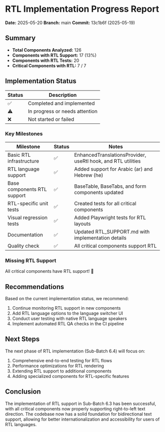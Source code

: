 # RTL Implementation Progress Report

**Date:** 2025-05-20
**Branch:** main
**Commit:** 13c1b6f (2025-05-19)

## Summary

- **Total Components Analyzed:** 126
- **Components with RTL Support:** 17 (13%)
- **Components with RTL Tests:** 20
- **Critical Components with RTL:** 7 / 7

## Implementation Status

| Status | Description |
|--------|-------------|
| ✅ | Completed and implemented |
| ⚠️ | In progress or needs attention |
| ❌ | Not started or failed |

### Key Milestones

| Milestone | Status | Notes |
|-----------|--------|-------|
| Basic RTL infrastructure | ✅ | EnhancedTranslationsProvider, useRtl hook, and RTL utilities |
| RTL language support | ✅ | Added support for Arabic (ar) and Hebrew (he) |
| Base components RTL support | ✅ | BaseTable, BaseTabs, and form components updated |
| RTL-specific unit tests | ✅ | Created tests for all critical components |
| Visual regression tests | ✅ | Added Playwright tests for RTL layouts |
| Documentation | ✅ | Updated RTL_SUPPORT.md with implementation details |
| Quality check | ✅ | All critical components support RTL |

### Missing RTL Support

All critical components have RTL support! 🎉

## Recommendations

Based on the current implementation status, we recommend:

1. Continue monitoring RTL support in new components
2. Add RTL language options to the language switcher UI
3. Conduct user testing with native RTL language speakers
4. Implement automated RTL QA checks in the CI pipeline

## Next Steps

The next phase of RTL implementation (Sub-Batch 6.4) will focus on:

1. Comprehensive end-to-end testing for RTL flows
2. Performance optimizations for RTL rendering
3. Extending RTL support to additional components
4. Adding specialized components for RTL-specific features

## Conclusion

The implementation of RTL support in Sub-Batch 6.3 has been successful, with all critical components now properly supporting right-to-left text direction. The codebase now has a solid foundation for bidirectional text support, allowing for better internationalization and accessibility for users of RTL languages.
